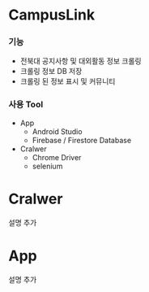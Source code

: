 # CampusLink
### 기능
- 전북대 공지사항 및 대외활동 정보 크롤링
- 크롤링 정보 DB 저장
- 크롤링 된 정보 표시 및 커뮤니티

### 사용 Tool
- App
    - Android Studio
    - Firebase / Firestore Database
- Cralwer
    - Chrome Driver
    - selenium
# Cralwer
설명 추가
# App
설명 추가
